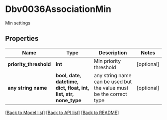 # Dbv0036AssociationMin

Min settings

## Properties
Name | Type | Description | Notes
------------ | ------------- | ------------- | -------------
**priority_threshold** | **int** | Min priority threshold | [optional] 
**any string name** | **bool, date, datetime, dict, float, int, list, str, none_type** | any string name can be used but the value must be the correct type | [optional]

[[Back to Model list]](../README.md#documentation-for-models) [[Back to API list]](../README.md#documentation-for-api-endpoints) [[Back to README]](../README.md)


